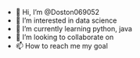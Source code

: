 - 👋 Hi, I’m @Doston069052
- 👀 I’m interested in data science
- 🌱 I’m currently learning python, java
- 💞️ I’m looking to collaborate on 
- 📫 How to reach me my goal

<!---
Doston069052/Doston069052 is a ✨ special ✨ repository because its `README.md` (this file) appears on your GitHub profile.
You can click the Preview link to take a look at your changes.
--->
